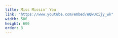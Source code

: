 ```yaml
---
title: Miss Missin' You
link: "https://www.youtube.com/embed/WQwUxijy_wk"
width: 500
height: 600
order: 3
---
```









